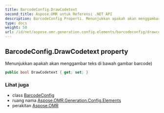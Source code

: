 ```yaml
---
title: BarcodeConfig.DrawCodetext
second_title: Aspose.OMR untuk Referensi .NET API
description: BarcodeConfig Properti. Menunjukkan apakah akan menggambar teks di bawah gambar barcode
type: docs
weight: 50
url: /id/net/aspose.omr.generation.config.elements/barcodeconfig/drawcodetext/
---
```

## BarcodeConfig.DrawCodetext property

Menunjukkan apakah akan menggambar teks di bawah gambar barcode)

```csharp
public bool DrawCodetext { get; set; }
```

### Lihat juga

* class [BarcodeConfig](../)
* ruang nama [Aspose.OMR.Generation.Config.Elements](../../barcodeconfig/)
* perakitan [Aspose.OMR](../../../)


